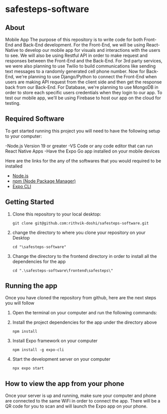 # safesteps-software

## About
Mobile App
The purpose of this repository is to write code for both Front-End and Back-End development. For the Front-End, we will be using React-Native to develop our mobile app for visuals and interactions with the users to see. We will also be using Restful API in order to make request and responses between the Front-End and the Back-End. For 3rd party services, we were also planning to use Twilio to build communications like sending text messages to a randomly generated cell phone number. Now for Back-End, we're planning to use Django/Python to connect the Front-End when users are making API request from the client side and then get the response back from our Back-End. For Database, we're planning to use MongoDB in order to store each specific users credentials when they login to our app. To test our mobile app, we'll be using Firebase to host our app on the cloud for testing.

## Required Software

To get started running this project you will need to have the following setup to your computer:

-Node.js Version 19 or greater 
-VS Code or any code editor that can run React Native Apps
-Have the Expo Go app installed on your mobile devices

Here are the links for the any of the softwares that you would required to be installed

- [Node.js](https://nodejs.org/)
- [npm (Node Package Manager)](https://www.npmjs.com/get-npm)
- [Expo CLI](https://docs.expo.dev/get-started/installation/)

## Getting Started 

1. Clone this repository to your local desktop:

   ```shell
   git clone git@github.com:rithvik-doshi/safesteps-software.git
   ```
2. change the directory to where you clone your repository on your Desktop 
   ```shell
   cd "\safesteps-software"
   ```
3. Change the directory to the frontend directory in order to install all the dependencies for the app
   ```shell
   cd ".\safesteps-software\frontend\safesteps\"
   ``` 
## Running the app
Once you have cloned the repository from github, here are the next steps you will follow
1. Open the terminal on your computer and run the following commands:

2. Install the project dependencies for the app under the directory above
   ```shell
   npm install 
   ```
3. Install Expo framework on your computer
   ```shell
   npm install -g expo-cli
   ```
4. Start the development server on your computer
   ```shell
   npx expo start
   ```

## How to view the app from your phone
Once your server is up and running, make sure your computer and phone are connected to the same WiFi in order to connect the app.
There will be a QR code for you to scan and will launch the Expo app on your phone.
   
